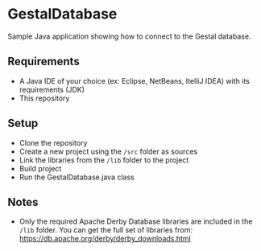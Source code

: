 # GestalDatabase
Sample Java application showing how to connect to the Gestal database.

## Requirements
- A Java IDE of your choice (ex: Eclipse, NetBeans, ItelliJ IDEA) with its requirements (JDK)
- This repository

## Setup
- Clone the repository
- Create a new project using the `/src` folder as sources
- Link the libraries from the `/lib` folder to the project
- Build project
- Run the GestalDatabase.java class

## Notes
- Only the required Apache Derby Database libraries are included in the `/lib` folder.  You can get the full set of libraries from: https://db.apache.org/derby/derby_downloads.html 
